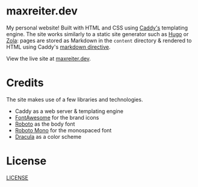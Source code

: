 # maxreiter.dev

My personal website! Built with HTML and CSS using [Caddy's](https://caddyserver.com) templating engine. The site works similarly to a static site generator such as [Hugo](https://gohugo.io) or [Zola](https://www.getzola.org): pages are stored as Markdown in the `content` directory & rendered to HTML using Caddy's [markdown directive](https://caddyserver.com/docs/modules/http.handlers.templates#docs).

View the live site at [maxreiter.dev](https://maxreiter.dev).

# Credits

The site makes use of a few libraries and technologies.

- Caddy as a web server & templating engine
- [FontAwesome](https://fontawesome.io) for the brand icons
- [Roboto](https://fonts.google.com/specimen/Roboto) as the body font
- [Roboto Mono](https://fonts.google.com/specimen/Roboto+Mono) for the monospaced font
- [Dracula](https://draculatheme.com) as a color scheme

# License

[LICENSE](LICENSE)
